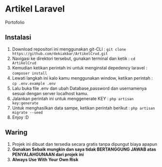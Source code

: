 # Artikel Laravel
Portofolio 
## Instalasi
1. Download repositori ini menggunakan git-CLI : `git clone https://github.com/dekiakbar/ArtikelCrud.git`
2. Navigasi ke direktori tersebut, gunakan terminal dan ketik : `cd ArtikelCrud`
3. Kemudian ketikan perintah ini untuk menginstal depedency laravel : `composer install`
4. Lewati langkah ini kalo kamu menggunakan window, ketikan perintah : `cp .env.example .env` 
5. Lalu buka file .env dan ubah Database,password dan usernamenya sesuai dengan server localhost kamu.
6. Jalankan perintah ini untuk menggenerate KEY : `php artisan key:generate`
7. Untuk menghasilkan data sampe, ketikan perintah berikut : `php artisan migrate --seed`
8. Enjoy :D

## Waring
1. Projek ini dibuat dan tersedia secara gratis tanpa dipungut biaya apapun 
2. **Gunakan Sebaik mungkin dan saya tidak BERTANGGUNG JAWAB atas PENYALAHGUNAAN dari projek ini**
3. **Always Use With Your Own Risk**